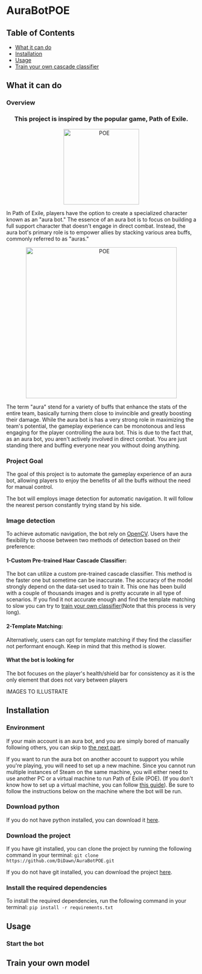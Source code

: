 # AuraBotPOE

## Table of Contents
- [What it can do](#what-it-can-do)
- [Installation](#installation)
- [Usage](#usage)
- [Train your own cascade classifier](#train-your-own-model)



## What it can do
### Overview

<h3 align="center">
    This project is inspired by the popular game, Path of Exile.
</h3>

<p align="center">
    <img width="200" src="https://th.bing.com/th/id/OIP.svbfus_qB9vT1aQB-kXXWAHaF7?w=229&h=183&c=7&r=0&o=5&pid=1.7" alt="POE">
</p>
In Path of Exile, players have the option to create a specialized character known as an "aura bot."
The essence of an aura bot is to focus on building a full support character that doesn't engage in
direct combat. Instead, the aura bot's primary role is to empower allies by stacking various area buffs,
commonly referred to as "auras."

<p align="center">
<img width="400" src="https://cdn.discordapp.com/attachments/771179759299592232/1199371386104336425/Sans_titre.png" alt="POE">
</p>

The term "aura" stend for a variety of buffs that enhance the stats of the entire team,
basically turning them close to invincible and greatly boosting their damage.
While the aura bot is has a very strong role in maximizing the team's potential,
the gameplay experience can be monotonous and less engaging for the player controlling the aura bot.
This is due to the fact that, as an aura bot, you aren't actively involved in direct combat. You are just
standing there and buffing everyone near you without doing anything.

### Project Goal
The goal of this project is to automate the gameplay experience of an aura bot,
allowing players to enjoy the benefits of all the buffs without the need for manual control.


The bot will employs image detection for automatic navigation. It will follow the nearest person constantly
trying stand by his side.


### Image detection
To achieve automatic navigation, the bot rely on [OpenCV](https://opencv.org/).
Users have the flexibility to choose between two methods of detection based on their preference:

#### 1-Custom Pre-trained Haar Cascade Classifier:

The bot can utilize a custom pre-trained cascade classifier.
This method is the faster one but sometime can be inaccurate. The accuracy of the model strongly depend on
the data-set used to train it. This one has been build with a couple of thousands images and is pretty accurate in 
all type of scenarios. If you find it not accurate enough and find the template matching to slow
you can try to [train your own classifier](#train-your-own-model)(Note that this process is very long). 


#### 2-Template Matching:

Alternatively, users can opt for template matching if they find the classifier not performant enough. Keep in mind
that this method is slower.

#### What the bot is looking for
The bot focuses on the player's health/shield bar for consistency as it is the only element that does not vary 
between players

IMAGES TO ILLUSTRATE

## Installation
### Environment
If your main account is an aura bot, and you are simply bored of manually following others, you can skip to [the next part](#download-python).

If you want to run the aura bot on another account to support you while you're playing,
you will need to set up a new machine. Since you cannot run multiple instances of Steam on the same machine,
you will either need to use another PC or a virtual machine to run Path of Exile (POE).
(If you don't know how to set up a virtual machine, you can follow [this guide](https://techcommunity.microsoft.com/t5/educator-developer-blog/step-by-step-how-to-create-a-windows-11-vm-on-hyper-v-via/ba-p/3754100)).
Be sure to follow the instructions below on the machine where the bot will be run.

### Download python
If you do not have python installed, you can download it [here](https://www.python.org/downloads/). 

### Download the project
If you have git installed, you can clone the project by running the following command in your terminal:
```git clone https://github.com/DiDawn/AuraBotPOE.git```

If you do not have git installed, you can download the project [here](https://github.com/DiDawn/AuraBotPOE/zipball/master/).

### Install the required dependencies
To install the required dependencies, run the following command in your terminal:
```pip install -r requirements.txt```



## Usage

### Start the bot



## Train your own model
